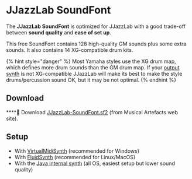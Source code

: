 # JJazzLab SoundFont

The **JJazzLab SoundFont** is optimized for JJazzLab with a good trade-off between **sound quality** and **ease of set up**.

This free SoundFont contains 128 high-quality GM sounds plus some extra sounds. It also contains 14 XG-compatible drum kits.

{% hint style="danger" %}
Most Yamaha styles use the XG drum map, which defines more drum sounds than the GM drum map. If your [output synth](../output-synth.md) is not XG-compatible JJazzLab will make its best to make the style drums/percussion sound OK, but it may be not optimal.
{% endhint %}

## Download <a id="high-quality-sounds"></a>

\*\*\*\*📂 Download [JJazzLab-SoundFont.sf2](https://musical-artifacts.com/artifacts/1036) \(from Musical Artefacts web site\).

## Setup

* With [VirtualMidiSynth](virtualmidisynth-win.md) \(recommended for Windows\) 
* With [FluidSynth](untitled.md) \(recommended for Linux/MacOS\) 
* With the [Java internal synth](java-internal-synth.md) \(all OS, easiest setup but lower sound quality\)



